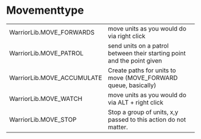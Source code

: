 # Movementtype

|                             |                                                                         |
| --------------------------- | ----------------------------------------------------------------------- |
| WarriorLib.MOVE\_FORWARDS   | move units as you would do via right click                              |
| WarriorLib.MOVE\_PATROL     | send units on a patrol between their starting point and the point given |
| WarriorLib.MOVE\_ACCUMULATE | Create paths for units to move (MOVE\_FORWARD queue, basically)         |
| WarriorLib.MOVE\_WATCH      | move units as you would do via ALT + right click                        |
| WarriorLib.MOVE\_STOP       | Stop a group of units, x,y passed to this action do not matter.         |

